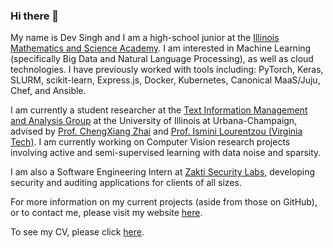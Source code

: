 ### Hi there 👋

My name is Dev Singh and I am a high-school junior at the [Illinois Mathematics and Science Academy](https://imsa.edu). I am interested in Machine Learning (specifically Big Data and Natural Language Processing), as well as cloud technologies. I have previously worked with tools including: PyTorch, Keras, SLURM, scikit-learn, Express.js, Docker, Kubernetes, Canonical MaaS/Juju, Chef, and Ansible.

I am currently a student researcher at the [Text Information Management and Analysis Group](http://sifaka.cs.uiuc.edu/ir/) at the University of Illinois at Urbana-Champaign, advised by [Prof. ChengXiang Zhai](http://czhai.cs.illinois.edu/) and [Prof. Ismini Lourentzou (Virginia Tech)](https://isminoula.github.io). I am currently working on Computer Vision research projects involving active and semi-supervised learning with data noise and sparsity.

I am also a Software Engineering Intern at [Zakti Security Labs](https://zaktilabs.com/), developing security and auditing applications for clients of all sizes. 

For more information on my current projects (aside from those on GitHub), or to contact me, please visit my website [here](https://devksingh.com). 

To see my CV, please click [here](https://devksingh.com/files/cv.pdf).
